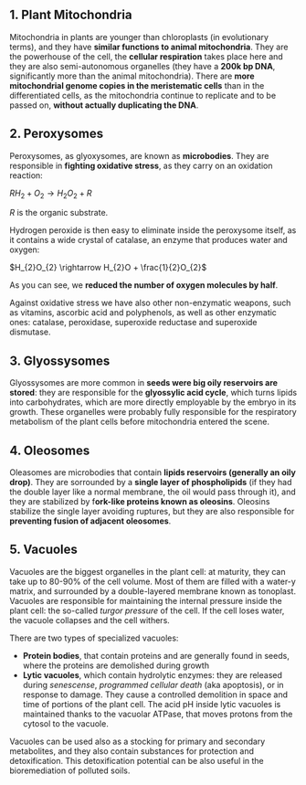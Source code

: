 ## 1. Plant Mitochondria

Mitochondria in plants are younger than chloroplasts (in evolutionary terms), and they have **similar functions to animal mitochondria**. They are the powerhouse of the cell, the **cellular respiration** takes place here and they are also semi-autonomous organelles (they have a **200k bp DNA**, significantly more than the animal mitochondria). There are **more mitochondrial genome copies in the meristematic cells** than in the differentiated cells, as the mitochondria continue to replicate and to be passed on, **without actually duplicating the DNA**.

## 2. Peroxysomes

Peroxysomes, as glyoxysomes, are known as **microbodies**. They are responsible in **fighting oxidative stress**, as they carry on an oxidation reaction:

$RH_{2} + O_{2}  \rightarrow H_{2}O_{2} + R$

_R_ is the organic substrate.

Hydrogen peroxide is then easy to eliminate inside the peroxysome itself, as it contains a wide crystal of catalase, an enzyme that produces water and oxygen:

$H_{2}O_{2}  \rightarrow H_{2}O + \frac{1}{2}O_{2}$

As you can see, we **reduced the number of oxygen molecules by half**.

Against oxidative stress we have also other non-enzymatic weapons, such as vitamins, ascorbic acid and polyphenols, as well as other enzymatic ones: catalase, peroxidase, superoxide reductase and superoxide dismutase. 

## 3. Glyossysomes

Glyossysomes are more common in **seeds were big oily reservoirs are stored**: they are responsible for the **glyossylic acid cycle**, which turns lipids into carbohydrates, which are more directly employable by the embryo in its growth. These organelles were probably fully responsible for the respiratory metabolism of the plant cells before mitochondria entered the scene.

## 4. Oleosomes

Oleasomes are microbodies that contain **lipids reservoirs (generally an oily drop)**. They are sorrounded by a **single layer of phospholipids** (if they had the double layer like a normal membrane, the oil would pass through it), and they are stabilized by f**ork-like proteins known as oleosins**. Oleosins stabilize the single layer avoiding ruptures, but they are also responsible for **preventing fusion of adjacent oleosomes**. 

## 5. Vacuoles

Vacuoles are the biggest organelles in the plant cell: at maturity, they can take up to 80-90% of the cell volume. Most of them are filled with a water-y matrix, and surrounded by a double-layered membrane known as tonoplast. Vacuoles are responsible for maintaining the internal pressure inside the plant cell: the so-called *turgor pressure* of the cell. If the cell loses water, the vacuole collapses and the cell withers. 

There are two types of specialized vacuoles:

- **Protein bodies**, that contain proteins and are generally found in seeds, where the proteins are demolished during growth
- **Lytic vacuoles**, which contain hydrolytic enzymes: they are released during *senescense*, *programmed cellular death* (aka apoptosis), or in response to damage. They cause a controlled demolition in space and time of portions of the plant cell. The acid pH inside lytic vacuoles is maintained thanks to the vacuolar ATPase, that moves protons from the cytosol to the vacuole.

Vacuoles can be used also as a stocking for primary and secondary metabolites, and they also contain substances for protection and detoxification. This detoxification potential can be also useful in the bioremediation of polluted soils. 

